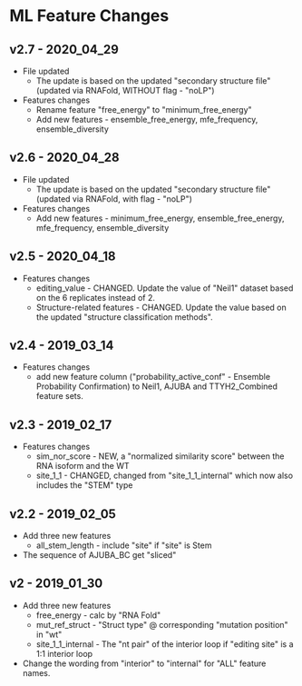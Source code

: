 # ML Feature Changes

## v2.7 - 2020_04_29
- File updated
	- The update is based on the updated "secondary structure file" (updated via RNAFold, WITHOUT flag - "noLP")
- Features changes
	- Rename feature "free_energy" to "minimum_free_energy"
	- Add new features - ensemble_free_energy, mfe_frequency, ensemble_diversity

## v2.6 - 2020_04_28
- File updated
	- The update is based on the updated "secondary structure file" (updated via RNAFold, with flag - "noLP")
- Features changes
	- Add new features - minimum_free_energy, ensemble_free_energy, mfe_frequency, ensemble_diversity

## v2.5 - 2020_04_18
- Features changes
    - editing_value - CHANGED. Update the value of "Neil1" dataset based on the 6 replicates instead of 2.  
    - Structure-related features - CHANGED. Update the value based on the updated "structure classification methods". 

## v2.4 - 2019_03_14
- Features changes
  - add new feature column ("probability_active_conf" - Ensemble Probability Confirmation) 
  to Neil1, AJUBA and TTYH2_Combined feature sets. 

## v2.3 - 2019_02_17

- Features changes
    - sim_nor_score - NEW, a "normalized similarity score" between the RNA isoform and the WT
    - site_1_1 - CHANGED, changed from "site_1_1_internal" which now also includes the "STEM" type

## v2.2 - 2019_02_05

- Add three new features
    - all_stem_length - include "site" if "site" is Stem
- The sequence of AJUBA_BC get "sliced"

## v2 - 2019_01_30

- Add three new features
    - free_energy - calc by "RNA Fold"
    - mut_ref_struct - "Struct type" @ corresponding "mutation position" in "wt"
    - site_1_1_internal - The "nt pair" of the interior loop if "editing site" is a 1:1 interior loop
- Change the wording from "interior" to "internal" for "ALL" feature names. 
